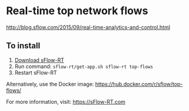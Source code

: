 # Real-time top network flows

http://blog.sflow.com/2015/09/real-time-analytics-and-control.html

## To install

1. [Download sFlow-RT](https://sflow-rt.com/download.php)
2. Run command: `sflow-rt/get-app.sh sflow-rt top-flows`
3. Restart sFlow-RT

Alternatively, use the Docker image:
https://hub.docker.com/r/sflow/top-flows/

For more information, visit:
https://sFlow-RT.com
